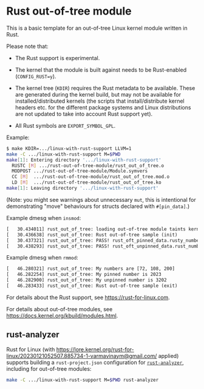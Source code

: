 # Rust out-of-tree module

This is a basic template for an out-of-tree Linux kernel module written in Rust.

Please note that:

  - The Rust support is experimental.

  - The kernel that the module is built against needs to be Rust-enabled (`CONFIG_RUST=y`).

  - The kernel tree (`KDIR`) requires the Rust metadata to be available. These are generated during the kernel build, but may not be available for installed/distributed kernels (the scripts that install/distribute kernel headers etc. for the different package systems and Linux distributions are not updated to take into account Rust support yet).

  - All Rust symbols are `EXPORT_SYMBOL_GPL`.

Example:

```sh
$ make KDIR=.../linux-with-rust-support LLVM=1
make -C .../linux-with-rust-support M=$PWD
make[1]: Entering directory '.../linux-with-rust-support'
  RUSTC [M] .../rust-out-of-tree-module/rust_out_of_tree.o
  MODPOST .../rust-out-of-tree-module/Module.symvers
  CC [M]  .../rust-out-of-tree-module/rust_out_of_tree.mod.o
  LD [M]  .../rust-out-of-tree-module/rust_out_of_tree.ko
make[1]: Leaving directory '.../linux-with-rust-support'
```

(Note: you might see warnings about unnecessary `mut`, this is intentional for demonstrating "move" behaviours for structs declared with `#[pin_data]`.)

Example dmesg when `insmod`:
```txt
[   30.434011] rust_out_of_tree: loading out-of-tree module taints kernel.
[   30.436638] rust_out_of_tree: Rust out-of-tree sample (init)
[   30.437321] rust_out_of_tree: PASS! rust_oft_pinned_data.rusty_number 2023 @0xffff888001c57d30 is pinned!
[   30.438293] rust_out_of_tree: PASS! rust_oft_unpinned_data.rust_number 3202 @0xffffc9000008f950 is moved to unpinned_rust_number_moved @0xffffc9000008f954!
```

Example dmesg when `rmmod`:
```txt
[   46.280321] rust_out_of_tree: My numbers are [72, 108, 200]
[   46.282254] rust_out_of_tree: My pinned number is 2023
[   46.282900] rust_out_of_tree: My unpinned number is 3202
[   46.283433] rust_out_of_tree: Rust out-of-tree sample (exit)
```

For details about the Rust support, see https://rust-for-linux.com.

For details about out-of-tree modules, see https://docs.kernel.org/kbuild/modules.html.

## rust-analyzer

Rust for Linux (with https://lore.kernel.org/rust-for-linux/20230121052507.885734-1-varmavinaym@gmail.com/ applied) supports building a `rust-project.json` configuration for [`rust-analyzer`](https://rust-analyzer.github.io/), including for out-of-tree modules:

```sh
make -C .../linux-with-rust-support M=$PWD rust-analyzer
```